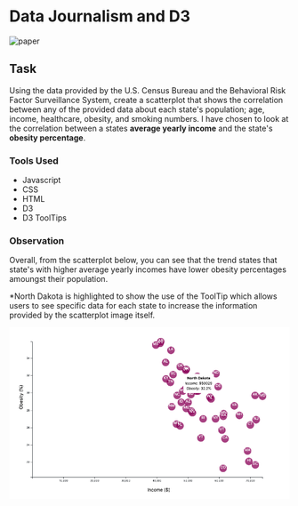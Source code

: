 
# Data Journalism and D3

![paper](https://camo.githubusercontent.com/dc86212a5cfcaee4aa0683039917f5047018852c446bef81d9515eb1ffa13b37/68747470733a2f2f6d656469612e67697068792e636f6d2f6d656469612f763278496f7573376d6e4559672f67697068792e676966)

## Task

Using the data provided by the U.S. Census Bureau and the Behavioral Risk Factor Surveillance System, create a scatterplot that shows the correlation between any of the provided data about each state's population; age, income, healthcare, obesity, and smoking numbers. I have chosen to look at the correlation between a states <b>average yearly income</b> and the state's <b>obesity percentage</b>. 

### Tools Used
- Javascript
- CSS
- HTML
- D3
- D3 ToolTips


### Observation
Overall, from the scatterplot below, you can see that the trend states that state's with higher average yearly incomes have lower obesity percentages amoungst their population. 

*North Dakota is highlighted to show the use of the ToolTip which allows users to see specific data for each state to increase the information provided by the scatterplot image itself. 


![scatterplot](https://github.com/jessfett/D3-Challenge/blob/main/Images/Screen%20Shot%202020-12-06%20at%209.38.05%20PM.png?raw=true)
